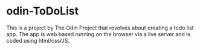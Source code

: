 # odin-ToDoList

This is a project by The Odin Project that revolves about creating a todo list app.
The app is web based running on the browser via a live server and is coded using
html/css/JS. 